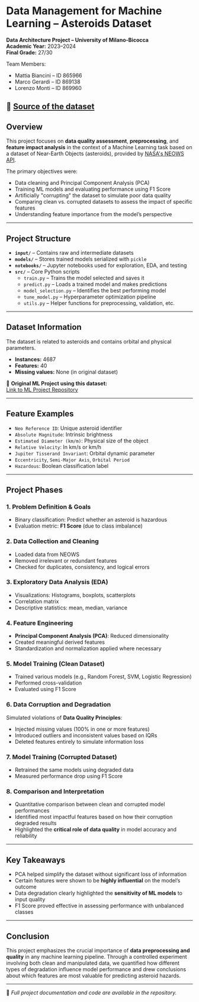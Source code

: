 # Data Management for Machine Learning – Asteroids Dataset

**Data Architecture Project – University of Milano-Bicocca**  
**Academic Year:** 2023–2024  
**Final Grade:** 27/30

Team Members:
- Mattia Biancini – ID 865966
- Marco Gerardi – ID 869138
- Lorenzo Monti – ID 869960

📓 [Source of the dataset](https://www.kaggle.com/datasets/shrutimehta/nasa-asteroids-classification)
---

## Overview

This project focuses on **data quality assessment**, **preprocessing**, and **feature impact analysis** in the context of a Machine Learning task based on a dataset of Near-Earth Objects (asteroids), provided by [NASA's NEOWS API](https://api.nasa.gov/).

The primary objectives were:

- Data cleaning and Principal Component Analysis (PCA)
- Training ML models and evaluating performance using F1 Score
- Artificially "corrupting" the dataset to simulate poor data quality
- Comparing clean vs. corrupted datasets to assess the impact of specific features
- Understanding feature importance from the model’s perspective

---

## Project Structure

- **`input/`** – Contains raw and intermediate datasets
- **`models/`** – Stores trained models serialized with `pickle`
- **`notebooks/`** – Jupyter notebooks used for exploration, EDA, and testing
- **`src/`** – Core Python scripts
  - `train.py` – Trains the model selected and saves it
  - `predict.py` – Loads a trained model and makes predictions
  - `model_selection.py` – Identifies the best performing model
  - `tune_model.py` – Hyperparameter optimization pipeline
  - `utils.py` – Helper functions for preprocessing, validation, etc.

---

## Dataset Information

The dataset is related to asteroids and contains orbital and physical parameters.

- **Instances:** 4687
- **Features:** 40
- **Missing values:** None (in original dataset)

🔗 **Original ML Project using this dataset:**  
[Link to ML Project Repository](https://github.com/LolloMagicMagia/ML-Laboratory)

---

## Feature Examples

- `Neo Reference ID`: Unique asteroid identifier
- `Absolute Magnitude`: Intrinsic brightness
- `Estimated Diameter (km/m)`: Physical size of the object
- `Relative Velocity`: In km/s or km/h
- `Jupiter Tisserand Invariant`: Orbital dynamic parameter
- `Eccentricity`, `Semi-Major Axis`, `Orbital Period`
- `Hazardous`: Boolean classification label

---

## Project Phases

### 1. **Problem Definition & Goals**
- Binary classification: Predict whether an asteroid is hazardous
- Evaluation metric: **F1 Score** (due to class imbalance)

### 2. **Data Collection and Cleaning**
- Loaded data from NEOWS
- Removed irrelevant or redundant features
- Checked for duplicates, consistency, and logical errors

### 3. **Exploratory Data Analysis (EDA)**
- Visualizations: Histograms, boxplots, scatterplots
- Correlation matrix
- Descriptive statistics: mean, median, variance

### 4. **Feature Engineering**
- **Principal Component Analysis (PCA)**: Reduced dimensionality
- Created meaningful derived features
- Standardization and normalization applied where necessary

### 5. **Model Training (Clean Dataset)**
- Trained various models (e.g., Random Forest, SVM, Logistic Regression)
- Performed cross-validation
- Evaluated using F1 Score

### 6. **Data Corruption and Degradation**
Simulated violations of **Data Quality Principles**:

- Injected missing values (100% in one or more features)
- Introduced outliers and inconsistent values based on IQRs
- Deleted features entirely to simulate information loss

### 7. **Model Training (Corrupted Dataset)**
- Retrained the same models using degraded data
- Measured performance drop using F1 Score

### 8. **Comparison and Interpretation**
- Quantitative comparison between clean and corrupted model performances
- Identified most impactful features based on how their corruption degraded results
- Highlighted the **critical role of data quality** in model accuracy and reliability

---

## Key Takeaways

- PCA helped simplify the dataset without significant loss of information
- Certain features were shown to be **highly influential** on the model’s outcome
- Data degradation clearly highlighted the **sensitivity of ML models** to input quality
- F1 Score proved effective in assessing performance with unbalanced classes

---

## Conclusion

This project emphasizes the crucial importance of **data preprocessing and quality** in any machine learning pipeline. Through a controlled experiment involving both clean and manipulated data, we quantified how different types of degradation influence model performance and drew conclusions about which features are most valuable for predicting asteroid hazards.

---

📘 *Full project documentation and code are available in the repository.*
